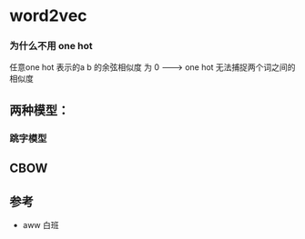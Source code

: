 # word2vec

### 为什么不用 one hot

任意one hot 表示的a b 的余弦相似度  为 0  ---&gt; one hot 无法捕捉两个词之间的 相似度



## 两种模型：

### 跳字模型

## CBOW



##  

## 参考

* aww 白班



